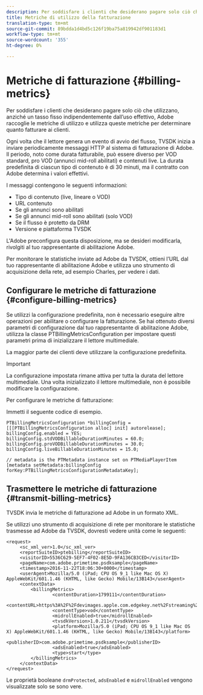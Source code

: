 ```yaml
---
description: Per soddisfare i clienti che desiderano pagare solo ciò che utilizzano, anziché un tasso fisso indipendentemente dall’uso effettivo, Adobe raccoglie le metriche di utilizzo e utilizza queste metriche per determinare quanto fatturare ai clienti.
title: Metriche di utilizzo della fatturazione
translation-type: tm+mt
source-git-commit: 89bdda1d4bd5c126f19ba75a819942df901183d1
workflow-type: tm+mt
source-wordcount: '355'
ht-degree: 0%

---
```



# Metriche di fatturazione {#billing-metrics}

Per soddisfare i clienti che desiderano pagare solo ciò che utilizzano, anziché un tasso fisso indipendentemente dall’uso effettivo, Adobe raccoglie le metriche di utilizzo e utilizza queste metriche per determinare quanto fatturare ai clienti.

Ogni volta che il lettore genera un evento di avvio del flusso, TVSDK inizia a inviare periodicamente messaggi HTTP al sistema di fatturazione di Adobe. Il periodo, noto come durata fatturabile, può essere diverso per VOD standard, pro VOD (annunci mid-roll abilitati) e contenuti live. La durata predefinita di ciascun tipo di contenuto è di 30 minuti, ma il contratto con Adobe determina i valori effettivi.

I messaggi contengono le seguenti informazioni:

* Tipo di contenuto (live, lineare o VOD)
* URL contenuto
* Se gli annunci sono abilitati
* Se gli annunci mid-roll sono abilitati (solo VOD)
* Se il flusso è protetto da DRM
* Versione e piattaforma TVSDK

L&#39;Adobe preconfigura questa disposizione, ma se desideri modificarla, rivolgiti al tuo rappresentante di abilitazione Adobe.

Per monitorare le statistiche inviate ad Adobe da TVSDK, ottieni l’URL dal tuo rappresentante di abilitazione Adobe e utilizza uno strumento di acquisizione della rete, ad esempio Charles, per vedere i dati.

## Configurare le metriche di fatturazione {#configure-billing-metrics}

Se utilizzi la configurazione predefinita, non è necessario eseguire altre operazioni per abilitare o configurare la fatturazione. Se hai ottenuto diversi parametri di configurazione dal tuo rappresentante di abilitazione Adobe, utilizza la classe PTBillingMetricsConfiguration per impostare questi parametri prima di inizializzare il lettore multimediale.

La maggior parte dei clienti deve utilizzare la configurazione predefinita.

>[!IMPORTANT]
>
>La configurazione impostata rimane attiva per tutta la durata del lettore multimediale. Una volta inizializzato il lettore multimediale, non è possibile modificare la configurazione.

Per configurare le metriche di fatturazione:

Immetti il seguente codice di esempio.

```
PTBillingMetricsConfiguration *billingConfig = [[[PTBillingMetricsConfiguration alloc] init] autorelease]; 
billingConfig.enabled = YES; 
billingConfig.stdVODBillableDurationMinutes = 60.0; 
billingConfig.proVODBillableDurationMinutes = 30.0; 
billingConfig.liveBillableDurationMinutes = 15.0; 
                
// metadata is the PTMetadata instance set on PTMediaPlayerItem 
[metadata setMetadata:billingConfig forKey:PTBillingMetricsConfigurationMetadataKey];
```

## Trasmettere le metriche di fatturazione {#transmit-billing-metrics}

TVSDK invia le metriche di fatturazione ad Adobe in un formato XML.

<!--<a id="example_13ABDB1CC0B549968A534765378DA3A0"></a>-->

Se utilizzi uno strumento di acquisizione di rete per monitorare le statistiche trasmesse ad Adobe da TVSDK, dovresti vedere unità come le seguenti:

```
<request> 
     <sc_xml_ver>1.0</sc_xml_ver> 
     <reportSuiteID>ptebilling</reportSuiteID> 
     <visitorID>5536C629-5EF7-4F02-8E5D-9FA136CB3CED</visitorID> 
     <pageName>com.adobe.primetime.psdksample</pageName> 
     <timestamp>2016-11-22T18:06:30+0000</timestamp> 
     <userAgent>Mozilla/5.0 (iPad; CPU OS 9_1 like Mac OS X) AppleWebKit/601.1.46 (KHTML, like Gecko) Mobile/13B143</userAgent> 
     <contextData> 
         <billingMetrics> 
                 <contentDuration>1799111</contentDuration> 
                 <contentURL>https%3A%2F%2Fdevimages.apple.com.edgekey.net%2Fstreaming%2Fexamples%2Fbipbop_16x9%2Fbipbop_16x9_variant.m3u8</contentURL> 
                 <contentType>vod</contentType> 
                 <midrollEnabled>true</midrollEnabled> 
                 <tvsdkVersion>1.0.211</tvsdkVersion> 
                 <platform>Mozilla/5.0 (iPad; CPU OS 9_1 like Mac OS X) AppleWebKit/601.1.46 (KHTML, like Gecko) Mobile/13B143</platform> 
                 <publisherID>com.adobe.primetime.psdksample</publisherID> 
                 <adsEnabled>true</adsEnabled> 
                 <type>start</type> 
         </billingMetrics> 
     </contextData> 
</request>
```

Le proprietà booleane `drmProtected`, `adsEnabled` e `midrollEnabled` vengono visualizzate solo se sono vere.